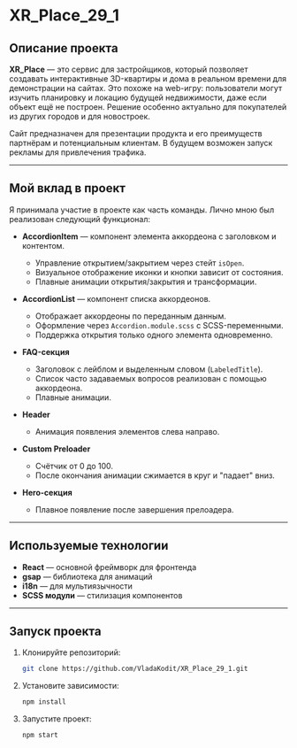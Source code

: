 # XR_Place_29_1
## Описание проекта

**XR_Place** — это сервис для застройщиков, который позволяет создавать интерактивные 3D-квартиры и дома в реальном времени для демонстрации на сайтах. Это похоже на web-игру: пользователи могут изучить планировку и локацию будущей недвижимости, даже если объект ещё не построен. Решение особенно актуально для покупателей из других городов и для новостроек.

Сайт предназначен для презентации продукта и его преимуществ партнёрам и потенциальным клиентам. В будущем возможен запуск рекламы для привлечения трафика.

---

## Мой вклад в проект

Я принимала участие в проекте как часть команды. Лично мною был реализован следующий функционал:

- **AccordionItem** — компонент элемента аккордеона с заголовком и контентом.  
  - Управление открытием/закрытием через стейт `isOpen`.
  - Визуальное отображение иконки и кнопки зависит от состояния.
  - Плавные анимации открытия/закрытия и трансформации.

- **AccordionList** — компонент списка аккордеонов.
  - Отображает аккордеоны по переданным данным.
  - Оформление через `Accordion.module.scss` с SCSS-переменными.
  - Поддержка открытия только одного элемента одновременно.

- **FAQ-секция**
  - Заголовок с лейблом и выделенным словом (`LabeledTitle`).
  - Список часто задаваемых вопросов реализован с помощью аккордеона.
  - Плавные анимации.

- **Header**
  - Анимация появления элементов слева направо.

- **Custom Preloader**
  - Счётчик от 0 до 100.
  - После окончания анимации сжимается в круг и "падает" вниз.

- **Hero-секция**
  - Плавное появление после завершения прелоадера.

---

## Используемые технологии

- **React** — основной фреймворк для фронтенда  
- **gsap** — библиотека для анимаций  
- **i18n** — для мультиязычности  
- **SCSS модули** — стилизация компонентов

---

## Запуск проекта

1. Клонируйте репозиторий:
   ```sh
   git clone https://github.com/VladaKodit/XR_Place_29_1.git
   ```
2. Установите зависимости:
   ```sh
   npm install
   ```
3. Запустите проект:
   ```sh
   npm start
   ```
